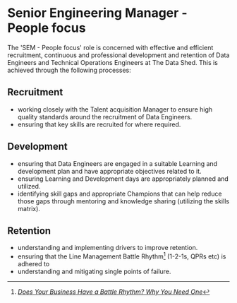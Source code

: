 # Senior Engineering Manager - People focus

The 'SEM - People focus' role is concerned with effective and efficient
recruitment, continuous and professional development and retention of Data
Engineers and Technical Operations Engineers at The Data Shed. This is achieved
through the following processes:

## Recruitment

- working closely with the Talent acquisition Manager to ensure high quality
  standards around the recruitment of Data Engineers.
- ensuring that key skills are recruited for where required.

## Development

- ensuring that Data Engineers are engaged in a suitable Learning and
  development plan and have appropriate objectives related to it.
- ensuring Learning and Development days are appropriately planned and utilized.
- identifying skill gaps and appropriate Champions that can help reduce those
  gaps through mentoring and knowledge sharing (utilizing the skills matrix).

## Retention

- understanding and implementing drivers to improve retention.
- ensuring that the Line Management Battle Rhythm[^1] (1-2-1s, QPRs etc) is
  adhered to
- understanding and mitigating single points of failure.

[^1]:
    [_Does Your Business Have a Battle Rhythm? Why You Need One_](https://www.business.com/articles/diana-wertz-battle-rhythm/)
